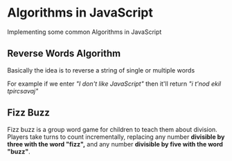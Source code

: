 # Algorithms in JavaScript

Implementing some common Algorithms in JavaScript

## Reverse Words Algorithm

Basically the idea is to reverse a string of single or multiple words

For example if we enter _"I don't like JavaScript"_ then it'll return _"i t'nod ekil tpircsavaj"_

## Fizz Buzz

Fizz buzz is a group word game for children to teach them about division. Players take turns to count incrementally, replacing any number **divisible by three with the word "fizz",** and any number **divisible by five with the word "buzz"**.
